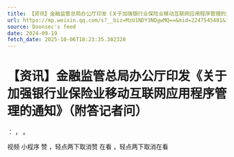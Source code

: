 ```yaml
---
title: 【资讯】金融监管总局办公厅印发《关于加强银行业保险业移动互联网应用程序管理的通知》（附答记者问）
url: https://mp.weixin.qq.com/s?__biz=MzU1NDY3NDgwMQ==&mid=2247545481&idx=1&sn=7bac61c9725684a73261ff1d00d12968
source: Doonsec's feed
date: 2024-09-19
fetch_date: 2025-10-06T18:23:35.302320
---
```


# 【资讯】金融监管总局办公厅印发《关于加强银行业保险业移动互联网应用程序管理的通知》（附答记者问）

：
，
。

视频
小程序
赞
，轻点两下取消赞
在看
，轻点两下取消在看